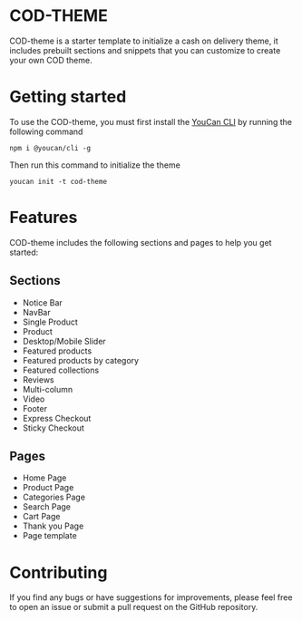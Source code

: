 # COD-THEME

COD-theme is a starter template to initialize a cash on delivery theme, it includes prebuilt sections and snippets that you can customize to create your own COD theme.


# Getting started
To use the COD-theme, you must first install the [YouCan CLI](https://developer.youcan.shop/themes/cli/introduction.html) by running the following command
```
npm i @youcan/cli -g
```
Then run this command to initialize the theme
```
youcan init -t cod-theme
```

# Features
COD-theme includes the following sections and pages to help you get started:

## Sections
- Notice Bar
- NavBar
- Single Product
- Product
- Desktop/Mobile Slider
- Featured products
- Featured products by category
- Featured collections
- Reviews
- Multi-column
- Video
- Footer
- Express Checkout
- Sticky Checkout
## Pages
- Home Page
- Product Page
- Categories Page
- Search Page
- Cart Page
- Thank you Page
- Page template


# Contributing
If you find any bugs or have suggestions for improvements, please feel free to open an issue or submit a pull request on the GitHub repository.
